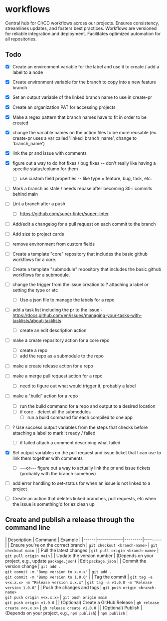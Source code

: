 # workflows
Central hub for CI/CD workflows across our projects. Ensures consistency, streamlines updates, and fosters best practices. Workflows are versioned for reliable integration and deployment. Facilitates optimized automation for all repositories.



## Todo
- [x] Create an environment variable for the label and use it to create / add a label to a node
- [x] Create environment variable for the branch to copy into a new feature branch
- [x] Set an output variable of the linked branch name to use in create-pr
- [x] Create an organization PAT for accessing projects
- [x] Make a regex pattern that branch names have to fit in order to be created
- [x] change the variable names on the action files to be more reusable (ex. create-pr uses a var called 'linked_branch_name', change to 'branch_name')
- [x] link the pr and issue with comments
- [x] figure out a way to do hot fixes / bug fixes -- don't really like having a specific status/column for them
  - [ ] use custom field properties -- like type = feature, bug, task, etc. 
- [ ] Mark a branch as stale / needs rebase after becoming 30+ commits behind main
- [ ] Lint a branch after a push
  - [ ] https://github.com/super-linter/super-linter
- [ ] Add/edit a changelog for a pull request on each commit to the branch
- [ ] Add size to project cards
- [ ] remove environment from custom fields
- [ ] Create a template "core" repository that includes the basic github workflows for a core.
- [ ] Create a template "submodule" repository that includes the basic github workflows for a submodule.
- [ ] change the trigger from the issue creation to ? attaching a label or setting the type or etc
  - [ ] Use a json file to manage the labels for a repo
- [ ] add a task list including the pr to the issue - https://docs.github.com/en/issues/managing-your-tasks-with-tasklists/about-tasklists
  - [ ] create an edit description action
- [ ] make a create repository action for a core repo 
  - [ ] create a repo
  - [ ] add the repo as a submodule to the repo
- [ ] make a create release action for a repo
- [ ] make a merge pull request action for a repo
  - [ ] need to figure out what would trigger it, probably a label
- [ ] make a "build" action for a repo
  - [ ] run the build command for a repo and output to a desired location
  - [ ] if core - detect all the submodules
    - [ ] run a build command for each compiled to one app
- [ ] ? Use success output variables from the steps that checks before attaching a label to mark it ready / failed
  - [ ] if failed attach a comment describing what failed
- [x] Set output variables on the pull request and issue ticket that I can use to link them together with comments
  - [ ] ---or--- figure out a way to actually link the pr and issue tickets (probably with the branch somehow)
- [ ] add error handling to set-status for when an issue is not linked to a project
- [ ] Create an action that deletes linked branches, pull requests, etc when the issue is something'd for ez clean up


## Create and publish a release through the command line
| Description | Command | Example |
|------|-------------|---------|---------|
| Ensure you're on the correct branch | `git checkout <branch-name>` | `git checkout main` |
| Pull the latest changes | `git pull origin <branch-name>` | `git pull origin main` |
| Update the version number | (Depends on your project, e.g., update `package.json`) | Edit `package.json` |
| Commit the version change | `git add .`<br>`git commit -m "Bump version to x.x.x"` | `git add .`<br>`git commit -m "Bump version to 1.0.0"` |
| Tag the commit | `git tag -a v<x.x.x> -m "Release version x.x.x"` | `git tag -a v1.0.0 -m "Release version 1.0.0"` |
| Push the changes and tags | `git push origin <branch-name>`<br>`git push origin v<x.x.x>` | `git push origin main`<br>`git push origin v1.0.0` |
| (Optional) Create a GitHub Release | `gh release create v<x.x.x>` | `gh release create v1.0.0` |
| (Optional) Publish | (Depends on your project, e.g., `npm publish`) | `npm publish` |
